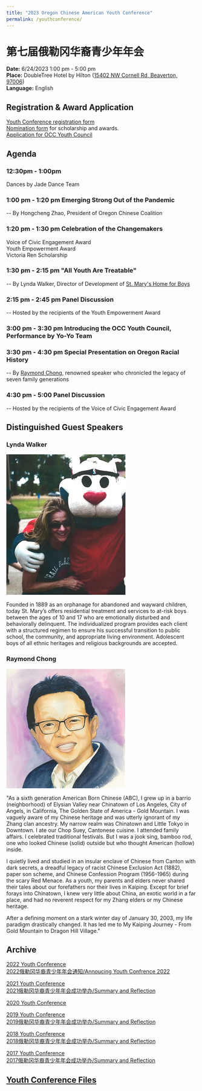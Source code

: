 ```yaml
---
title: "2023 Oregon Chinese American Youth Conference"
permalink: /youthconference/
---
```


# 第七届俄勒冈华裔青少年年会

**Date:** 6/24/2023 1:00 pm - 5:00 pm  
**Place:** DoubleTree Hotel by Hilton ([15402 NW Cornell Rd, Beaverton, 97006](https://goo.gl/maps/XNov3hTvDTN2))  
**Language:** English  

## Registration & Award Application

[Youth Conference registration form](https://docs.google.com/forms/d/e/1FAIpQLSeSSDTPGiyHgZ2CmYjjpXz7SlZvqoqpYTIdMOnCIHzdFsBRZA/viewform?usp=sf_link)  
[Nomination form](https://docs.google.com/forms/d/e/1FAIpQLSfQRyJHdDFVPnelnzQpe8xVH2n0A8AsvoNi7VqHrCHFtCS4vg/viewform?c=0&w=1) for scholarship and awards.  
[Application for OCC Youth Council](https://docs.google.com/forms/d/e/1FAIpQLSdctwF7MalIH_v_ne-_8e4V7NsYEw-VS6L_3Gft3t0w7STV4g/viewform?usp=sf_link)  

## Agenda

### 12:30pm - 1:00pm

Dances by Jade Dance Team

### 1:00 pm - 1:20 pm Emerging Strong Out of the Pandemic

-- By Hongcheng Zhao, President of Oregon Chinese Coalition

### 1:20 pm - 1:30 pm Celebration of the Changemakers

Voice of Civic Engagement Award  
Youth Empowerment Award  
Victoria Ren Scholarship  

### 1:30 pm - 2:15 pm "All Youth Are Treatable"

-- By Lynda Walker, Director of Development of [St. Mary's Home for Boys](http://www.stmaryshomeforboys.org/)

### 2:15 pm - 2:45 pm Panel Discussion

-- Hosted by the recipients of the Youth Empowerment Award

### 3:00 pm - 3:30 pm Introducing the OCC Youth Council, Performance by Yo-Yo Team

### 3:30 pm - 4:30 pm Special Presentation on Oregon Racial History

-- By [Raymond Chong](https://www.mychinaroots.com/samples/zhang-odyssey/#140), renowned speaker who chronicled the legacy of seven family generations

### 4:30 pm - 5:00 Panel Discussion

-- Hosted by the recipients of the Voice of Civic Engagement Award

## Distinguished Guest Speakers

### Lynda Walker

<p><img src="/assets/images/activities/lynda_walker1.jpg"></p>

Founded in 1889 as an orphanage for abandoned and wayward children, today St. Mary’s offers residential treatment and services to at-risk boys between the ages of 10 and 17 who are emotionally disturbed and behaviorally delinquent.  The individualized program provides each client with a structured regimen to ensure his successful transition to public school, the community, and appropriate living environment. Adolescent boys of all ethnic heritages and religious backgrounds are accepted.

### Raymond Chong

<p><img src="/assets/images/activities/raymond_chong.jpg"></p>

"As a sixth generation American Born Chinese (ABC), I grew up in a barrio (neighborhood) of Elysian Valley near Chinatown of Los Angeles, City of Angels, in California, The Golden State of America - Gold Mountain. I was vaguely aware of my Chinese heritage and was utterly ignorant of my Zhang clan ancestry. My narrow realm was Chinatown and Little Tokyo in Downtown. I ate our Chop Suey, Cantonese cuisine. I attended family affairs. I celebrated traditional festivals. But I was a jook sing, bamboo rod, one who looked Chinese (solid) outside but who thought American (hollow) inside.

I quietly lived and studied in an insular enclave of Chinese from Canton with dark secrets, a dreadful legacy of racist Chinese Exclusion Act (1882), paper son scheme, and Chinese Confession Program (1956-1965) during the scary Red Menace. As a youth, my parents and elders never shared their tales about our forefathers nor their lives in Kaiping. Except for brief forays into Chinatown, I knew very little about China, an exotic world in a far place, and had no reverent respect for my Zhang elders or my Chinese heritage.

After a defining moment on a stark winter day of January 30, 2003, my life paradigm drastically changed. It has led me to My Kaiping Journey - From Gold Mountain to Dragon Hill Village."

## Archive

[2022 Youth Conference](http://pdxchinese.org/youthconference/youth_conference_2022/)  
[2022俄勒冈华裔青少年年会通知/Annoucing Youth Confrence 2022](http://pdxchinese.org/youth_conference_2022/)  

[2021 Youth Conference](http://pdxchinese.org/youthconference/youth_conference_2021/)  
[2021俄勒冈华裔青少年年会成功举办/Summary and Reflection](http://pdxchinese.org/youth-conference-2021/)  

[2020 Youth Conference](http://pdxchinese.org/youthconference/youth_conference_2020/)  

[2019 Youth Conference](http://pdxchinese.org/youthconference/youth_conference_2019/)  
[2019俄勒冈华裔青少年年会成功举办/Summary and Reflection](http://pdxchinese.org/youth-conference-2019/)  

[2018 Youth Conference](http://pdxchinese.org/youthconference/youth_conference_2018/)  
[2018俄勒冈华裔青少年年会成功举办/Summary and Reflection](http://pdxchinese.org/youth-conference-2018/)  

[2017 Youth Conference](http://pdxchinese.org/youthconference/youth_conference_2017/)  
[2017俄勒冈华裔青少年年会成功举办/Summary and Reflection](http://pdxchinese.org/youth-conference-2017/)  

## [Youth Conference Files](http://pdxchinese.org/resources/benefits_resources/youthresource/)
